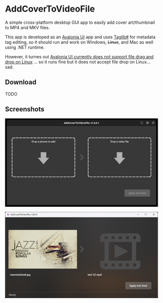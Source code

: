 # AddCoverToVideoFile
A simple cross-platform desktop GUI app to easily add cover art/thumbnail to MP4 and MKV files.  

This app is developed as an [Avalonia UI](https://avaloniaui.net/) app and uses [Taglib#](https://github.com/mono/taglib-sharp) for metadata tag editing, so it should run and work on Windows, ~~Linux~~, and Mac as well using .NET runtime. 

However, it turnes out [Avalonia UI currently does not support file drag and drop on Linux](https://github.com/AvaloniaUI/Avalonia/issues/6085) ... so it runs fine but it does not accept file drop on Linux... sad.

## Download
TODO

## Screenshots

![AddCoverToVideoFile](https://github.com/torum/AddCoverToVideoFile/blob/main/files/screenshots/screenshots.jpg?raw=true)

![AddCoverToVideoFile](https://github.com/torum/AddCoverToVideoFile/blob/main/files/screenshots/screenshots2.png?raw=true)
